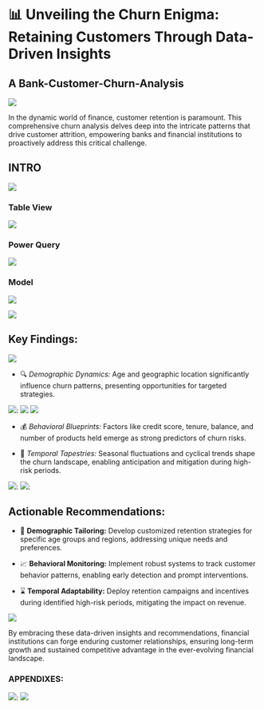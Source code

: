 #  📊 Unveiling the Churn Enigma: Retaining Customers Through Data-Driven Insights
## A Bank-Customer-Churn-Analysis

![](cust_t1.png)

In the dynamic world of finance, customer retention is paramount. 
This comprehensive churn analysis delves deep into the intricate patterns that drive customer attrition, 
empowering banks and financial institutions to proactively address this critical challenge.
## INTRO

![](Churn2.png)

### Table View
![](TableView.PNG) 

### Power Query
![](Power_Query.PNG) 

### Model


![](Model.PNG) 

![](DashBoard.PNG)

## Key Findings: 

![](Metrics_and_Filter.PNG)                

- 🔍 _Demographic Dynamics:_ Age and geographic location significantly influence churn patterns, presenting opportunities for targeted strategies.
  
![](Churn_By_Country.PNG):                                 ![](Churn_By_Gender.PNG)                                ![](Churn_By_Avg_of%20Gender_and%20Gender.PNG)        

- 💰 _Behavioral Blueprints:_ Factors like credit score, tenure, balance, and number of products held emerge as strong predictors of churn risks. 

- 📅 _Temporal Tapestries:_ Seasonal fluctuations and cyclical trends shape the churn landscape, enabling anticipation and mitigation during high-risk periods.

![](Churn_By_Active_Member.PNG):                           ![](Churn_By_Credit_Card_Ownership.PNG): 

## Actionable Recommendations: 

- 🎯 __Demographic Tailoring:__ Develop customized retention strategies for specific age groups and regions, addressing unique needs and preferences.

- 📈 __Behavioral Monitoring:__ Implement robust systems to track customer behavior patterns, enabling early detection and prompt interventions. 

- ⌛ __Temporal Adaptability:__ Deploy retention campaigns and incentives during identified high-risk periods, mitigating the impact on revenue.

![](churn_t3.png)

By embracing these data-driven insights and recommendations, financial institutions can forge enduring customer relationships, ensuring long-term growth and sustained competitive advantage in the ever-evolving financial landscape.


### APPENDIXES:

![](Intro_and_Findings.PNG):                                    ![](Recom_n_Concl.PNG)




